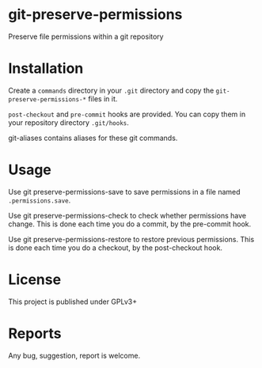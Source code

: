git-preserve-permissions
========================

Preserve file permissions within a git repository

Installation
============

Create a `commands` directory in your `.git` directory and copy the `git-preserve-permissions-*` files in it.

`post-checkout` and `pre-commit` hooks are provided. You can copy them in your repository directory `.git/hooks`.

git-aliases contains aliases for these git commands.

Usage
=====

Use git preserve-permissions-save to save permissions in a file named `.permissions.save`.

Use git preserve-permissions-check to check whether permissions have change. This is done each time you do a commit, by the pre-commit hook.

Use git preserve-permissions-restore to restore previous permissions. This is done each time you do a checkout, by the post-checkout hook.

License
=======

This project is published under GPLv3+

Reports
=======

Any bug, suggestion, report is welcome.
